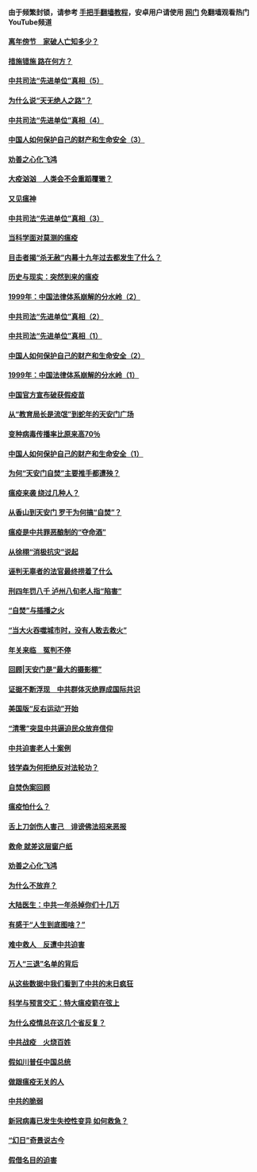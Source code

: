 #### 由于频繁封锁，请参考 [手把手翻墙教程](https://github.com/gfw-breaker/guides/wiki/)，安卓用户请使用 [网门](https://github.com/gfw-breaker/nogfw/blob/master/dl.md?t=02151000) 免翻墙观看热门YouTube频道 

#### [离年傍节　家破人亡知多少？](../pages/19/420563.md?t=02151000) 

#### [措施错施  路在何方？](../pages/19/420076.md?t=02151000) 

#### [中共司法“先进单位”真相（5）](../pages/19/419453.md?t=02151000) 

#### [为什么说“天无绝人之路”？](../pages/19/419618.md?t=02151000) 

#### [中共司法“先进单位”真相（4）](../pages/19/419452.md?t=02151000) 

#### [中国人如何保护自己的财产和生命安全（3）](../pages/19/419405.md?t=02151000) 

#### [劝善之心化飞鸿](../pages/19/418758.md?t=02151000) 

#### [大疫汹汹　人类会不会重蹈覆辙？](../pages/19/419691.md?t=02151000) 

#### [又见瘟神](../pages/19/419225.md?t=02151000) 

#### [中共司法“先进单位”真相（3）](../pages/19/419451.md?t=02151000) 

#### [当科学面对莫测的瘟疫](../pages/19/419625.md?t=02151000) 

#### [目击者揭“杀无赦”内幕十九年过去都发生了什么？](../pages/19/419617.md?t=02151000) 

#### [历史与现实：突然到来的瘟疫](../pages/19/419619.md?t=02151000) 

#### [1999年：中国法律体系崩解的分水岭（2）](../pages/19/419455.md?t=02151000) 

#### [中共司法“先进单位”真相（2）](../pages/19/419450.md?t=02151000) 

#### [中共司法“先进单位”真相（1）](../pages/19/419449.md?t=02151000) 

#### [中国人如何保护自己的财产和生命安全（2）](../pages/19/419404.md?t=02151000) 

#### [1999年：中国法律体系崩解的分水岭（1）](../pages/19/419454.md?t=02151000) 

#### [中国官方宣布破获假疫苗](../pages/19/419504.md?t=02151000) 

#### [从“教育局长是流氓”到蛇年的天安门广场](../pages/19/419470.md?t=02151000) 

#### [变种病毒传播率比原来高70％](../pages/19/419456.md?t=02151000) 

#### [中国人如何保护自己的财产和生命安全（1）](../pages/19/419403.md?t=02151000) 

#### [为何“天安门自焚”主要推手都遭殃？](../pages/19/419348.md?t=02151000) 

#### [瘟疫来袭 绕过几种人？](../pages/19/419349.md?t=02151000) 

#### [从香山到天安门 罗干为何搞“自焚”？](../pages/19/419270.md?t=02151000) 

#### [瘟疫是中共罪恶酿制的“夺命酒”](../pages/19/419223.md?t=02151000) 

#### [从徐栩“消极抗灾”说起](../pages/19/419224.md?t=02151000) 

#### [诬判无辜者的法官最终捞着了什么](../pages/19/419268.md?t=02151000) 

#### [刑四年罚八千 泸州八旬老人指“陷害”](../pages/19/419232.md?t=02151000) 

#### [“自焚”与插播之火](../pages/19/419226.md?t=02151000) 

#### [“当大火吞噬城市时，没有人敢去救火”](../pages/19/419077.md?t=02151000) 

#### [年关来临　冤判不停](../pages/19/419093.md?t=02151000) 

#### [回顾|天安门是“最大的摄影棚”](../pages/19/380866.md?t=02151000) 

#### [证据不断浮现　中共群体灭绝罪成国际共识](../pages/19/419031.md?t=02151000) 

#### [美国版“反右运动”开始](../pages/19/419030.md?t=02151000) 

#### [“清零”突显中共逼迫民众放弃信仰](../pages/19/418995.md?t=02151000) 

#### [中共迫害老人十案例](../pages/19/418831.md?t=02151000) 

#### [钱学森为何拒绝反对法轮功？](../pages/19/418905.md?t=02151000) 

#### [自焚伪案回顾](../pages/19/418799.md?t=02151000) 

#### [瘟疫怕什么？](../pages/19/418800.md?t=02151000) 

#### [舌上刀剑伤人害己　诽谤佛法招来恶报](../pages/19/418731.md?t=02151000) 

#### [救命 就差这层窗户纸](../pages/19/418706.md?t=02151000) 

#### [劝善之心化飞鸿](../pages/19/416766.md?t=02151000) 

#### [为什么不放弃？](../pages/19/418691.md?t=02151000) 

#### [大陆医生：中共一年杀掉你们十几万](../pages/19/418670.md?t=02151000) 

#### [有感于“人生到底图啥？”](../pages/19/418624.md?t=02151000) 

#### [难中救人　反遭中共迫害](../pages/19/418414.md?t=02151000) 

#### [万人“三退”名单的背后](../pages/19/418505.md?t=02151000) 

#### [从这些数据中我们看到了中共的末日疯狂](../pages/19/418420.md?t=02151000) 

#### [科学与预言交汇：特大瘟疫箭在弦上](../pages/19/418266.md?t=02151000) 

#### [为什么疫情总在这几个省反复？](../pages/19/418219.md?t=02151000) 

#### [中共战疫　火烧百姓](../pages/19/418220.md?t=02151000) 

#### [假如川普任中国总统](../pages/19/418174.md?t=02151000) 

#### [做跟瘟疫无关的人](../pages/19/418171.md?t=02151000) 

#### [中共的脆弱](../pages/19/418196.md?t=02151000) 

#### [新冠病毒已发生失控性变异 如何救急？](../pages/19/418032.md?t=02151000) 

#### [“幻日”奇景说古今](../pages/19/418033.md?t=02151000) 

#### [假借名目的迫害](../pages/19/418055.md?t=02151000) 

